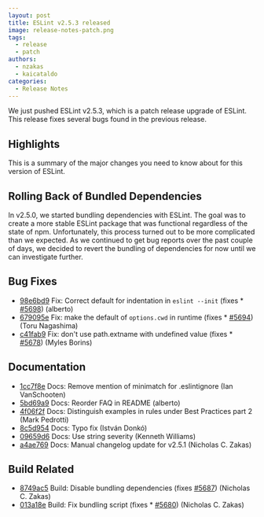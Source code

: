 ```yaml
---
layout: post
title: ESLint v2.5.3 released
image: release-notes-patch.png
tags:
  - release
  - patch
authors:
  - nzakas
  - kaicataldo
categories:
  - Release Notes
---
```


We just pushed ESLint v2.5.3, which is a patch release upgrade of ESLint. This release  fixes several bugs found in the previous release.

## Highlights

This is a summary of the major changes you need to know about for this version of ESLint.

## Rolling Back of Bundled Dependencies

In v2.5.0, we started bundling dependencies with ESLint. The goal was to create a more stable ESLint package that was functional regardless of the state of npm. Unfortunately, this process turned out to be more complicated than we expected. As we continued to get bug reports over the past couple of days, we decided to revert the bundling of dependencies for now until we can investigate further.










## Bug Fixes

* [98e6bd9](https://github.com/eslint/eslint/commit/98e6bd9) Fix: Correct default for indentation in `eslint --init` (fixes * [#5698](https://github.com/eslint/eslint/issues/5698)) (alberto)
* [679095e](https://github.com/eslint/eslint/commit/679095e) Fix: make the default of `options.cwd` in runtime (fixes * [#5694](https://github.com/eslint/eslint/issues/5694)) (Toru Nagashima)
* [c41fab9](https://github.com/eslint/eslint/commit/c41fab9) Fix: don't use path.extname with undefined value (fixes * [#5678](https://github.com/eslint/eslint/issues/5678)) (Myles Borins)

## Documentation

* [1cc7f8e](https://github.com/eslint/eslint/commit/1cc7f8e) Docs: Remove mention of minimatch for .eslintignore (Ian VanSchooten)
* [5bd69a9](https://github.com/eslint/eslint/commit/5bd69a9) Docs: Reorder FAQ in README (alberto)
* [4f06f2f](https://github.com/eslint/eslint/commit/4f06f2f) Docs: Distinguish examples in rules under Best Practices part 2 (Mark Pedrotti)
* [8c5d954](https://github.com/eslint/eslint/commit/8c5d954) Docs: Typo fix (István Donkó)
* [09659d6](https://github.com/eslint/eslint/commit/09659d6) Docs: Use string severity (Kenneth Williams)
* [a4ae769](https://github.com/eslint/eslint/commit/a4ae769) Docs: Manual changelog update for v2.5.1 (Nicholas C. Zakas)

## Build Related


* [8749ac5](https://github.com/eslint/eslint/commit/8749ac5) Build: Disable bundling dependencies (fixes [#5687](https://github.com/eslint/eslint/issues/5687)) (Nicholas C. Zakas)
* [013a18e](https://github.com/eslint/eslint/commit/013a18e) Build: Fix bundling script (fixes * [#5680](https://github.com/eslint/eslint/issues/5680)) (Nicholas C. Zakas)
